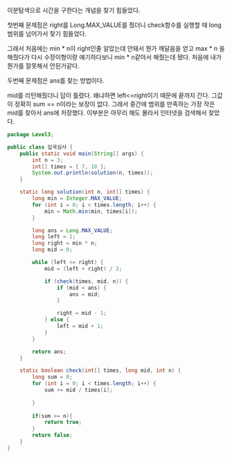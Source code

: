 이분탐색으로 시간을 구한다는 개념을 찾기 힘들었다. 



첫번째 문제점은 right를 Long.MAX_VALUE를 줬더니 check함수를 실행할 때 long범위를 넘어가서 찾기 힘들었다.

그래서 처음에는 min * n이 right인줄 알았는데 안돼서 뭔가 깨달음을 얻고 max * n 을 해줬다가 다시 수장이형이랑 얘기하다보니 min * n같아서 해줬는데 됐다. 처음에 내가 뭔가를 잘못해서 안된거같다.



두번째 문제점은 ans를 찾는 방법이다.

mid를 리턴해줬더니 답이 틀렸다. 왜냐하면 left<=right이기 때문에 끝까지 간다. 그값이 정확히 sum == n이라는 보장이 없다. 그래서 중간에 범위를 만족하는 가장 작은 mid를 찾아서 ans에 저장했다. 이부분은 아무리 해도 몰라서 인터넷을 검색해서 찾았다.

```java
package Level3;

public class 입국심사 {
	public static void main(String[] args) {
		int n = 3;
		int[] times = { 7, 10 };
		System.out.println(solution(n, times));
	}

	static long solution(int n, int[] times) {
		long min = Integer.MAX_VALUE;
		for (int i = 0; i < times.length; i++) {
			min = Math.min(min, times[i]);
		}

		long ans = Long.MAX_VALUE;
		long left = 1;
		long right = min * n;
		long mid = 0;

		while (left <= right) {
			mid = (left + right) / 2;

			if (check(times, mid, n)) {
				if (mid < ans) {
					ans = mid;
				}

				right = mid - 1;
			} else {
				left = mid + 1;
			}
		}

		return ans;
	}

	static boolean check(int[] times, long mid, int n) {
		long sum = 0;
		for (int i = 0; i < times.length; i++) {
			sum += mid / times[i];
            
		}
		
		if(sum >= n){
			return true;
		}
        return false;
	}
}
```

